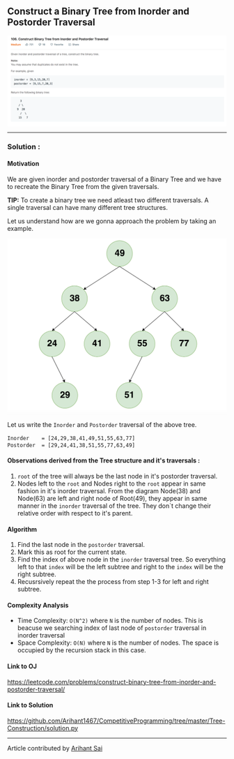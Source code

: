 ## Construct a Binary Tree from Inorder and Postorder Traversal

<p>
<img align="center" alt="Question Screenshot" src="./../Images/Tree-Construction/question.png">
</p>

---

### Solution : 

####  Motivation
We are given inorder and postorder traversal of a Binary Tree and we have to recreate the Binary Tree from the given traversals.

**TIP:** To create a binary tree we need atleast two different traversals. A single traversal can have many different tree structures.

Let us understand how are we gonna approach the problem by taking an example.

<p>
<img align="center" alt="Question Screenshot" src="./../Images/Tree-Construction/example-tree.png">
</p>

Let us write the `Inorder` and `Postorder` traversal of the above tree.

```
Inorder    = [24,29,38,41,49,51,55,63,77]
Postorder  = [29,24,41,38,51,55,77,63,49]
```
#### Observations derived from the Tree structure and it's traversals :

1. `root` of the tree will always be the last node in it's postorder traversal.
2.  Nodes left to the `root` and Nodes right to the `root` appear in same fashion in it's inorder traversal. From the diagram Node(38) and Node(63) are left and right node of Root(49), they appear in same manner in the `inorder` traversal of the tree. They don`t change their relative order with respect to it's parent.

#### Algorithm
1. Find the last node in the `postorder` traversal.
2. Mark this as root for the current state.
3. Find the index of above node in the `inorder` traversal tree. So everything left to that `index` will be the left subtree and right to the `index` will be the right subtree.
4. Recusrsively repeat the the process from step 1-3 for left and right subtree.



#### Complexity Analysis
* Time Complexity: `O(N^2)` where `N` is the number of nodes. This is beacuse we searching index of last node of `postorder` traversal in inorder traversal
* Space Complexity: `O(N)` where `N` is the number of nodes. The space is occupied by the recursion stack in this case.

#### Link to OJ
https://leetcode.com/problems/construct-binary-tree-from-inorder-and-postorder-traversal/

#### Link to Solution
https://github.com/Arihant1467/CompetitiveProgramming/tree/master/Tree-Construction/solution.py

---
Article contributed by [Arihant Sai](https://github.com/Arihant1467)
